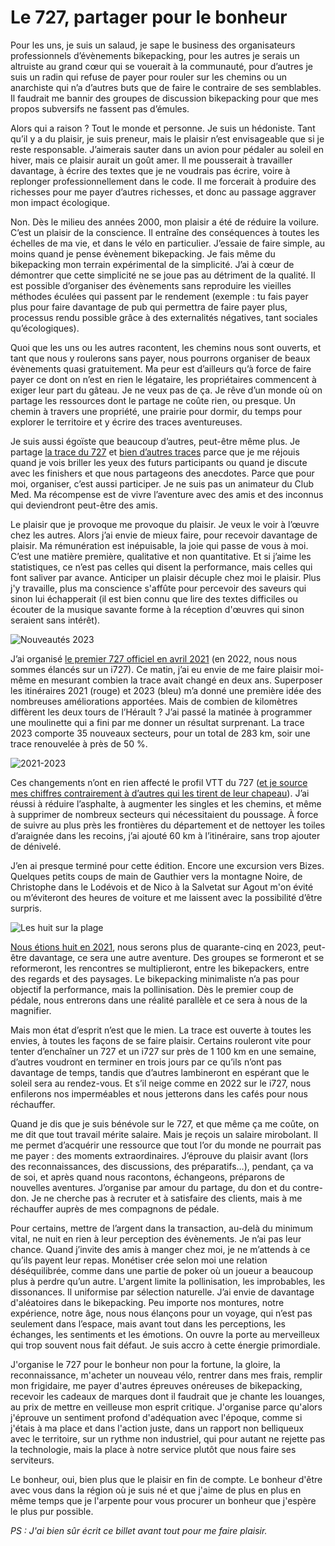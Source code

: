 # Le 727, partager pour le bonheur

Pour les uns, je suis un salaud, je sape le business des organisateurs professionnels d’évènements bikepacking, pour les autres je serais un altruiste au grand cœur qui se vouerait à la communauté, pour d’autres je suis un radin qui refuse de payer pour rouler sur les chemins ou un anarchiste qui n’a d’autres buts que de faire le contraire de ses semblables. Il faudrait me bannir des groupes de discussion bikepacking pour que mes propos subversifs ne fassent pas d’émules.<span id="more-64786"></span>

Alors qui a raison ? Tout le monde et personne. Je suis un hédoniste. Tant qu’il y a du plaisir, je suis preneur, mais le plaisir n’est envisageable que si je reste responsable. J’aimerais sauter dans un avion pour pédaler au soleil en hiver, mais ce plaisir aurait un goût amer. Il me pousserait à travailler davantage, à écrire des textes que je ne voudrais pas écrire, voire à replonger professionnellement dans le code. Il me forcerait à produire des richesses pour me payer d’autres richesses, et donc au passage aggraver mon impact écologique.

Non. Dès le milieu des années 2000, mon plaisir a été de réduire la voilure. C’est un plaisir de la conscience. Il entraîne des conséquences à toutes les échelles de ma vie, et dans le vélo en particulier. J’essaie de faire simple, au moins quand je pense évènement bikepacking. Je fais même du bikepacking mon terrain expérimental de la simplicité. J’ai à cœur de démontrer que cette simplicité ne se joue pas au détriment de la qualité. Il est possible d’organiser des évènements sans reproduire les vieilles méthodes éculées qui passent par le rendement (exemple : tu fais payer plus pour faire davantage de pub qui permettra de faire payer plus, processus rendu possible grâce à des externalités négatives, tant sociales qu’écologiques).

Quoi que les uns ou les autres racontent, les chemins nous sont ouverts, et tant que nous y roulerons sans payer, nous pourrons organiser de beaux évènements quasi gratuitement. Ma peur est d’ailleurs qu’à force de faire payer ce dont on n’est en rien le légataire, les propriétaires commencent à exiger leur part du gâteau. Je ne veux pas de ça. Je rêve d’un monde où on partage les ressources dont le partage ne coûte rien, ou presque. Un chemin à travers une propriété, une prairie pour dormir, du temps pour explorer le territoire et y écrire des traces aventureuses.

Je suis aussi égoïste que beaucoup d’autres, peut-être même plus. Je partage [la trace du 727](https://tcrouzet.com/727tour) et [bien d’autres traces](https://tcrouzet.com/traces-gravel-et-vtt/) parce que je me réjouis quand je vois briller les yeux des futurs participants ou quand je discute avec les finishers et que nous partageons des anecdotes. Parce que pour moi, organiser, c’est aussi participer. Je ne suis pas un animateur du Club Med. Ma récompense est de vivre l’aventure avec des amis et des inconnus qui deviendront peut-être des amis.

Le plaisir que je provoque me provoque du plaisir. Je veux le voir à l’œuvre chez les autres. Alors j’ai envie de mieux faire, pour recevoir davantage de plaisir. Ma rémunération est inépuisable, la joie qui passe de vous à moi. C’est une matière première, qualitative et non quantitative. Et si j’aime les statistiques, ce n’est pas celles qui disent la performance, mais celles qui font saliver par avance. Anticiper un plaisir décuple chez moi le plaisir. Plus j'y travaille, plus ma conscience s'affûte pour percevoir des saveurs qui sinon lui échapperait (il est bien connu que lire des textes difficiles ou écouter de la musique savante forme à la réception d'œuvres qui sinon seraient sans intérêt).

![Nouveautés 2023](https://tcrouzet.com/images_tc/2023/02/compare1.jpg)

J’ai organisé [le premier 727 officiel en avril 2021](https://tcrouzet.com/2021/04/08/tour-de-lherault-bikepacking-agrandir-limaginaire/) (en 2022, nous nous sommes élancés sur un i727). Ce matin, j’ai eu envie de me faire plaisir moi-même en mesurant combien la trace avait changé en deux ans. Superposer les itinéraires 2021 (rouge) et 2023 (bleu) m’a donné une première idée des nombreuses améliorations apportées. Mais de combien de kilomètres diffèrent les deux tours de l’Hérault ? J’ai passé la matinée à programmer une moulinette qui a fini par me donner un résultat surprenant. La trace 2023 comporte 35 nouveaux secteurs, pour un total de 283 km, soir une trace renouvelée à près de 50 %.

![2021-2023](https://tcrouzet.com/images_tc/2023/02/compare4.png)

Ces changements n’ont en rien affecté le profil VTT du 727 ([et je source mes chiffres contrairement à d’autres qui les tirent de leur chapeau](https://tcrouzet.com/2022/12/21/comment-evaluer-le-pourcentage-dasphalte-dune-trace/)). J’ai réussi à réduire l’asphalte, à augmenter les singles et les chemins, et même à supprimer de nombreux secteurs qui nécessitaient du poussage. À force de suivre au plus près les frontières du département et de nettoyer les toiles d’araignée dans les recoins, j’ai ajouté 60 km à l’itinéraire, sans trop ajouter de dénivelé.

J’en ai presque terminé pour cette édition. Encore une excursion vers Bizes. Quelques petits coups de main de Gauthier vers la montagne Noire, de Christophe dans le Lodévois et de Nico à la Salvetat sur Agout m'on évité ou m’éviteront des heures de voiture et me laissent avec la possibilité d’être surpris.

![Les huit sur la plage](https://tcrouzet.com/images_tc/2021/04/Plage.jpeg)

[Nous étions huit en 2021](https://tcrouzet.com/2021/04/10/thb-gravel-ou-vtt/), nous serons plus de quarante-cinq en 2023, peut-être davantage, ce sera une autre aventure. Des groupes se formeront et se reformeront, les rencontres se multiplieront, entre les bikepackers, entre des regards et des paysages. Le bikepacking minimaliste n’a pas pour objectif la performance, mais la pollinisation. Dès le premier coup de pédale, nous entrerons dans une réalité parallèle et ce sera à nous de la magnifier.

Mais mon état d’esprit n’est que le mien. La trace est ouverte à toutes les envies, à toutes les façons de se faire plaisir. Certains rouleront vite pour tenter d’enchaîner un 727 et un i727 sur près de 1 100 km en une semaine, d’autres voudront en terminer en trois jours par ce qu’ils n’ont pas davantage de temps, tandis que d’autres lambineront en espérant que le soleil sera au rendez-vous. Et s’il neige comme en 2022 sur le i727, nous enfilerons nos imperméables et nous jetterons dans les cafés pour nous réchauffer.

Quand je dis que je suis bénévole sur le 727, et que même ça me coûte, on me dit que tout travail mérite salaire. Mais je reçois un salaire mirobolant. Il me permet d’acquérir une ressource que tout l’or du monde ne pourrait pas me payer : des moments extraordinaires. J’éprouve du plaisir avant (lors des reconnaissances, des discussions, des préparatifs…), pendant, ça va de soi, et après quand nous racontons, échangeons, préparons de nouvelles aventures. J’organise par amour du partage, du don et du contre-don. Je ne cherche pas à recruter et à satisfaire des clients, mais à me réchauffer auprès de mes compagnons de pédale.

Pour certains, mettre de l’argent dans la transaction, au-delà du minimum vital, ne nuit en rien à leur perception des évènements. Je n’ai pas leur chance. Quand j’invite des amis à manger chez moi, je ne m’attends à ce qu’ils payent leur repas. Monétiser crée selon moi une relation déséquilibrée, comme dans une partie de poker où un joueur a beaucoup plus à perdre qu’un autre. L'argent limite la pollinisation, les improbables, les dissonances. Il uniformise par sélection naturelle. J’ai envie de davantage d'aléatoires dans le bikepacking. Peu importe nos montures, notre expérience, notre âge, nous nous élançons pour un voyage, qui n’est pas seulement dans l’espace, mais avant tout dans les perceptions, les échanges, les sentiments et les émotions. On ouvre la porte au merveilleux qui trop souvent nous fait défaut. Je suis accro à cette énergie primordiale.

J'organise le 727 pour le bonheur non pour la fortune, la gloire, la reconnaissance, m'acheter un nouveau vélo, rentrer dans mes frais, remplir mon frigidaire, me payer d'autres épreuves onéreuses de bikepacking, recevoir les cadeaux de marques dont il faudrait que je chante les louanges, au prix de mettre en veilleuse mon esprit critique. J'organise parce qu'alors j'éprouve un sentiment profond d'adéquation avec l'époque, comme si j'étais à ma place et dans l'action juste, dans un rapport non belliqueux avec le territoire, sur un rythme non industriel, qui pour autant ne rejette pas la technologie, mais la place à notre service plutôt que nous faire ses serviteurs.

Le bonheur, oui, bien plus que le plaisir en fin de compte. Le bonheur d'être avec vous dans la région où je suis né et que j'aime de plus en plus en même temps que je l'arpente pour vous procurer un bonheur que j'espère le plus pur possible.

*PS : J'ai bien sûr écrit ce billet avant tout pour me faire plaisir.*